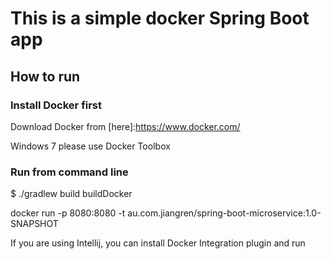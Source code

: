 # This is a simple docker Spring Boot app

## How to run

### Install Docker first

Download Docker from [here]:https://www.docker.com/

Windows 7 please use Docker Toolbox

### Run from command line

$ ./gradlew build buildDocker

docker run -p 8080:8080 -t au.com.jiangren/spring-boot-microservice:1.0-SNAPSHOT

If you are using Intellij, you can install Docker Integration plugin and run
